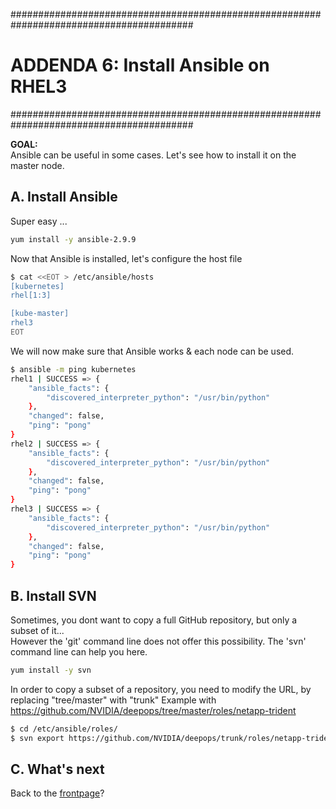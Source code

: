#########################################################################################
# ADDENDA 6: Install Ansible on RHEL3
#########################################################################################

**GOAL:**  
Ansible can be useful in some cases. Let's see how to install it on the master node.  

## A. Install Ansible

Super easy ...

```bash
yum install -y ansible-2.9.9
```

Now that Ansible is installed, let's configure the host file

```bash
$ cat <<EOT > /etc/ansible/hosts
[kubernetes]
rhel[1:3]

[kube-master]
rhel3
EOT
```

We will now make sure that Ansible works & each node can be used.

```bash
$ ansible -m ping kubernetes
rhel1 | SUCCESS => {
    "ansible_facts": {
        "discovered_interpreter_python": "/usr/bin/python"
    },
    "changed": false,
    "ping": "pong"
}
rhel2 | SUCCESS => {
    "ansible_facts": {
        "discovered_interpreter_python": "/usr/bin/python"
    },
    "changed": false,
    "ping": "pong"
}
rhel3 | SUCCESS => {
    "ansible_facts": {
        "discovered_interpreter_python": "/usr/bin/python"
    },
    "changed": false,
    "ping": "pong"
}
```

## B. Install SVN

Sometimes, you dont want to copy a full GitHub repository, but only a subset of it...  
However the 'git' command line does not offer this possibility. The 'svn' command line can help you here.

```bash
yum install -y svn
```

In order to copy a subset of a repository, you need to modify the URL, by replacing "tree/master" with "trunk"
Example with https://github.com/NVIDIA/deepops/tree/master/roles/netapp-trident

```bash
$ cd /etc/ansible/roles/
$ svn export https://github.com/NVIDIA/deepops/trunk/roles/netapp-trident
```

## C. What's next

Back to the [frontpage](https://github.com/YvosOnTheHub/LabNetApp)?